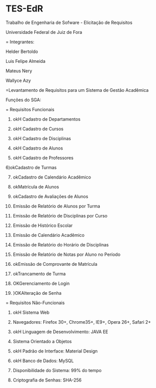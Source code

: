 # TES-EdR
Trabalho de Engenharia de Sofware - Elicitação de Requisitos

Universidade Federal de Juiz de Fora

= Integrantes:

  Helder Bertoldo
  
  Luis Felipe Almeida
  
  Mateus Nery
  
  Wallyce Azy

=Levantamento de Requisitos para um Sistema de Gestão Acadêmica

Funções do SGA:


= Requisitos Funcionais

1) okH Cadastro de Departamentos

2) okH Cadastro de Cursos

3) okH Cadastro de Disciplinas

4) okH Cadastro de Alunos

5) okH Cadastro de Professores

6)okCadastro de Turmas

7) okCadastro de Calendário Acadêmico

8) okMatrícula de Alunos

9) okCadastro de Avaliações de Alunos

10) Emissão de Relatório de Alunos por Turma

11) Emissão de Relatório de Disciplinas por Curso

12) Emissão de Histórico Escolar

13) Emissão de Calendário Acadêmico

14) Emissão de Relatório do Horário de Disciplinas

15) Emissão de Relatório de Notas por Aluno no Período

16) okEmissão de Comprovante de Matrícula

17) okTrancamento de Turma

18) OKGerenciamento de Login

19) }OKAlteração de Senha



= Requisitos Não-Funcionais

1) okH Sistema Web

2) Navegadores: Firefox 30+, Chrome35+, IE9+, Opera 26+, Safari 2+

3) okH Linguagem de Desenvolvimento: JAVA EE

4) Sistema Orientado a Objetos

5) okH Padrão de Interface: Material Design

6) okH Banco de Dados: MySQL

7) Disponibilidade do Sistema: 99% do tempo

8) Criptografia de Senhas: SHA-256
